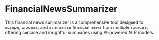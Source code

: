 # FinancialNewsSummarizer
This financial news summarizer is a comprehensive tool designed to scrape, process, and summarize financial news from multiple sources, offering concise and insightful summaries using AI-powered NLP models.
